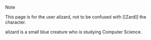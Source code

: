 > [!NOTE]
> This page is for the user alizard, not to be confused with [[Zard]] the character.

alizard is a small blue creature who is studying Computer Science.

